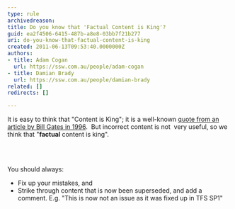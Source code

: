 ```yaml
---
type: rule
archivedreason: 
title: Do you know that 'Factual Content is King'?
guid: ea2f4506-6415-487b-a8e8-03bb7f21b277
uri: do-you-know-that-factual-content-is-king
created: 2011-06-13T09:53:40.0000000Z
authors:
- title: Adam Cogan
  url: https://ssw.com.au/people/adam-cogan
- title: Damian Brady
  url: https://ssw.com.au/people/damian-brady
related: []
redirects: []

---
```



<p>It is easy to think that 
  &quot;Content is King&quot;; it is a well-known 
      <a href="http&#58;//www.craigbailey.net/content-is-king-by-bill-gates/">quote from an article by Bill Gates in 1996</a>. &#160;But 
  incorrect content is not &#160;very useful, so we think that &quot;<strong>factual</strong> content is king&quot;.</p>
<br><excerpt class='endintro'></excerpt><br>
<p>You should always&#58;</p><ul><li>Fix up your mistakes, and</li>
<li>Strike through content that is now been superseded, and add a comment. E.g. &quot;This is now not an issue as it was fixed up in TFS SP1&quot;
</li></ul>


